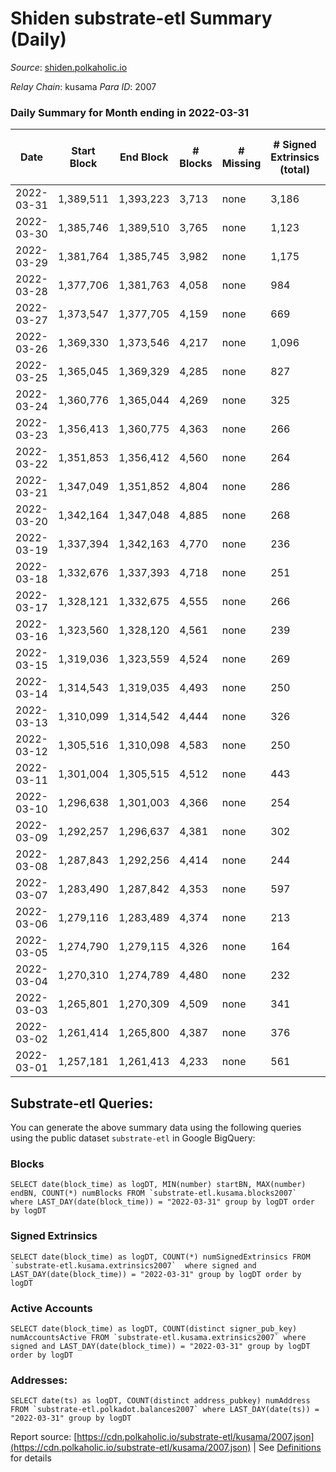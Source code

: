 # Shiden substrate-etl Summary (Daily)

_Source_: [shiden.polkaholic.io](https://shiden.polkaholic.io)

*Relay Chain*: kusama
*Para ID*: 2007



### Daily Summary for Month ending in 2022-03-31


| Date | Start Block | End Block | # Blocks | # Missing | # Signed Extrinsics (total) | # Active Accounts | # Addresses with Balances | # Events | # Transfers | # XCM Transfers In | # XCM Transfers Out |
| ---- | ----------- | --------- | -------- | --------- | --------------------------- | ----------------- | ------------------------- | -------- | ----------- | ------------------ | ------------------- |
| 2022-03-31 | 1,389,511 | 1,393,223 | 3,713 | none  | 3,186 | 281 | 120,763 | 1,095,234 | 104,970 ($1,294,534.93) |   |   |
| 2022-03-30 | 1,385,746 | 1,389,510 | 3,765 | none  | 1,123 | 235 |  | 1,118,090 | 126,436 ($1,018,146.14) |   |   |
| 2022-03-29 | 1,381,764 | 1,385,745 | 3,982 | none  | 1,175 | 354 |  | 285,821 | 26,768 ($1,288,925.84) |   |   |
| 2022-03-28 | 1,377,706 | 1,381,763 | 4,058 | none  | 984 | 277 |  | 279,198 | 21,656 ($443,632.07) |   |   |
| 2022-03-27 | 1,373,547 | 1,377,705 | 4,159 | none  | 669 | 209 |  | 199,608 | 16,743 ($276,691.22) |   |   |
| 2022-03-26 | 1,369,330 | 1,373,546 | 4,217 | none  | 1,096 | 249 |  | 126,630 | 13,808 ($111,978.58) |   |   |
| 2022-03-25 | 1,365,045 | 1,369,329 | 4,285 | none  | 827 | 218 |  | 110,359 | 10,442 ($138,644.89) |   |   |
| 2022-03-24 | 1,360,776 | 1,365,044 | 4,269 | none  | 325 | 160 |  | 136,623 | 4,670 ($376,146.07) |   |   |
| 2022-03-23 | 1,356,413 | 1,360,775 | 4,363 | none  | 266 | 104 |  | 93,684 | 4,688 ($67,476.01) |   |   |
| 2022-03-22 | 1,351,853 | 1,356,412 | 4,560 | none  | 264 | 120 |  | 121,647 | 4,945 ($276,967.60) |   |   |
| 2022-03-21 | 1,347,049 | 1,351,852 | 4,804 | none  | 286 | 133 |  | 78,673 | 5,155 ($290,553.77) |   |   |
| 2022-03-20 | 1,342,164 | 1,347,048 | 4,885 | none  | 268 | 119 |  | 71,835 | 5,396 ($442,303.06) |   |   |
| 2022-03-19 | 1,337,394 | 1,342,163 | 4,770 | none  | 236 | 114 |  | 47,449 | 5,045 ($204,465.92) |   |   |
| 2022-03-18 | 1,332,676 | 1,337,393 | 4,718 | none  | 251 | 117 |  | 46,046 | 5,006 ($152,837.35) |   |   |
| 2022-03-17 | 1,328,121 | 1,332,675 | 4,555 | none  | 266 | 129 |  | 47,453 | 4,886 ($249,383.71) |   |   |
| 2022-03-16 | 1,323,560 | 1,328,120 | 4,561 | none  | 239 | 115 |  | 47,950 | 4,871 ($294,368.24) |   |   |
| 2022-03-15 | 1,319,036 | 1,323,559 | 4,524 | none  | 269 | 117 |  | 48,696 | 4,939 ($335,216.17) |   |   |
| 2022-03-14 | 1,314,543 | 1,319,035 | 4,493 | none  | 250 | 121 |  | 65,443 | 4,829 ($308,128.82) |   |   |
| 2022-03-13 | 1,310,099 | 1,314,542 | 4,444 | none  | 326 | 121 |  | 50,837 | 4,793 ($128,369.57) |   |   |
| 2022-03-12 | 1,305,516 | 1,310,098 | 4,583 | none  | 250 | 104 |  | 53,453 | 4,851 ($295,833.04) |   |   |
| 2022-03-11 | 1,301,004 | 1,305,515 | 4,512 | none  | 443 | 162 |  | 62,749 | 5,280 ($1,392,043.91) |   |   |
| 2022-03-10 | 1,296,638 | 1,301,003 | 4,366 | none  | 254 | 111 |  | 54,639 | 4,904 ($917,609.07) |   |   |
| 2022-03-09 | 1,292,257 | 1,296,637 | 4,381 | none  | 302 | 138 |  | 55,809 | 4,807 ($193,228.38) |   |   |
| 2022-03-08 | 1,287,843 | 1,292,256 | 4,414 | none  | 244 | 119 |  | 47,333 | 4,742 ($316,990.41) |   |   |
| 2022-03-07 | 1,283,490 | 1,287,842 | 4,353 | none  | 597 | 125 |  | 48,077 | 5,097 ($459,954.62) |   |   |
| 2022-03-06 | 1,279,116 | 1,283,489 | 4,374 | none  | 213 | 116 |  | 50,094 | 4,633 ($115,038.88) |   |   |
| 2022-03-05 | 1,274,790 | 1,279,115 | 4,326 | none  | 164 | 80 |  | 47,353 | 4,561 ($383,565.05) |   |   |
| 2022-03-04 | 1,270,310 | 1,274,789 | 4,480 | none  | 232 | 100 |  | 44,998 | 4,825 ($784,534.70) |   |   |
| 2022-03-03 | 1,265,801 | 1,270,309 | 4,509 | none  | 341 | 159 |  | 54,964 | 4,922 ($778,046.24) |   |   |
| 2022-03-02 | 1,261,414 | 1,265,800 | 4,387 | none  | 376 | 147 |  | 52,611 | 4,947 ($625,234.58) |   |   |
| 2022-03-01 | 1,257,181 | 1,261,413 | 4,233 | none  | 561 | 223 |  | 76,760 | 4,995 ($2,729,414.71) |   |   |

## Substrate-etl Queries:
You can generate the above summary data using the following queries using the public dataset `substrate-etl` in Google BigQuery:


### Blocks
```
SELECT date(block_time) as logDT, MIN(number) startBN, MAX(number) endBN, COUNT(*) numBlocks FROM `substrate-etl.kusama.blocks2007`  where LAST_DAY(date(block_time)) = "2022-03-31" group by logDT order by logDT
```


### Signed Extrinsics
```
SELECT date(block_time) as logDT, COUNT(*) numSignedExtrinsics FROM `substrate-etl.kusama.extrinsics2007`  where signed and LAST_DAY(date(block_time)) = "2022-03-31" group by logDT order by logDT
```


### Active Accounts
```
SELECT date(block_time) as logDT, COUNT(distinct signer_pub_key) numAccountsActive FROM `substrate-etl.kusama.extrinsics2007` where signed and LAST_DAY(date(block_time)) = "2022-03-31" group by logDT order by logDT
```


### Addresses:
```
SELECT date(ts) as logDT, COUNT(distinct address_pubkey) numAddress FROM `substrate-etl.polkadot.balances2007` where LAST_DAY(date(ts)) = "2022-03-31" group by logDT
```



Report source: [https://cdn.polkaholic.io/substrate-etl/kusama/2007.json](https://cdn.polkaholic.io/substrate-etl/kusama/2007.json) | See [Definitions](/DEFINITIONS.md) for details

